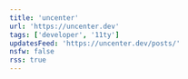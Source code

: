 ```yaml
---
title: 'uncenter'
url: 'https://uncenter.dev'
tags: ['developer', '11ty']
updatesFeed: 'https://uncenter.dev/posts/'
nsfw: false
rss: true
---
```

